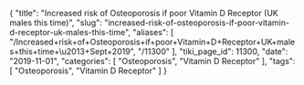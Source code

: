 {
    "title": "Increased risk of Osteoporosis if poor Vitamin D Receptor (UK males this time)",
    "slug": "increased-risk-of-osteoporosis-if-poor-vitamin-d-receptor-uk-males-this-time",
    "aliases": [
        "/Increased+risk+of+Osteoporosis+if+poor+Vitamin+D+Receptor+UK+males+this+time+\u2013+Sept+2019",
        "/11300"
    ],
    "tiki_page_id": 11300,
    "date": "2019-11-01",
    "categories": [
        "Osteoporosis",
        "Vitamin D Receptor"
    ],
    "tags": [
        "Osteoporosis",
        "Vitamin D Receptor"
    ]
}